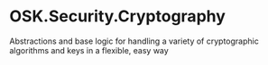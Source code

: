 # OSK.Security.Cryptography
Abstractions and base logic for handling a variety of cryptographic algorithms and keys in a flexible, easy way
